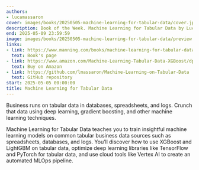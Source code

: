 ```yaml
---
authors:
- lucamassaron
cover: images/books/20250505-machine-learning-for-tabular-data/cover.jpg
description: Book of the Week. Machine Learning for Tabular Data by Luca Massaron
end: 2025-05-09 23:59:59
image: images/books/20250505-machine-learning-for-tabular-data/preview.jpg
links:
- link: https://www.manning.com/books/machine-learning-for-tabular-data
  text: Book's page
- link: https://www.amazon.com/Machine-Learning-Tabular-Data-XGBoost/dp/1633438546
  text: Buy on Amazon
- link: https://github.com/lmassaron/Machine-Learning-on-Tabular-Data
  text: GitHub repository
start: 2025-05-05 00:00:00
title: Machine Learning for Tabular Data
---
```


Business runs on tabular data in databases, spreadsheets, and logs. Crunch that data using deep learning, gradient boosting, and other machine learning techniques.

Machine Learning for Tabular Data teaches you to train insightful machine learning models on common tabular business data sources such as spreadsheets, databases, and logs. You’ll discover how to use XGBoost and LightGBM on tabular data, optimize deep learning libraries like TensorFlow and PyTorch for tabular data, and use cloud tools like Vertex AI to create an automated MLOps pipeline.
